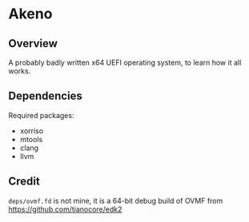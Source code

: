 # Akeno

## Overview

A probably badly written x64 UEFI operating system, to learn how it all works.

## Dependencies

Required packages:
- xorriso
- mtools
- clang
- llvm

## Credit

`deps/ovmf.fd` is not mine, it is a 64-bit debug build of OVMF from https://github.com/tianocore/edk2
